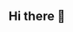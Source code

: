 ## Hi there 👋

<!--
**vinigrii/vinigrii** is a ✨ _special_ ✨ repository because its `README.md` (this file) appears on your GitHub profile.

Here are some ideas to get you started:

- 🔭 I’m currently not working
- 🌱 I’m currently learning to program
- 👯 I’m looking to collaborate on ...
- 🤔 I’m currently studying
- 💬 Ask me about ...
- 📫 How to reach me: ...
- 😄 Pronouns: ...
- ⚡ Fun fact: ...
-->
